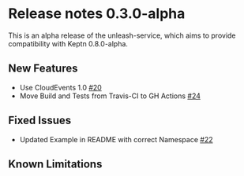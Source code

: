 # Release notes 0.3.0-alpha

This is an alpha release of the unleash-service, which aims to provide compatibility with Keptn 0.8.0-alpha.

## New Features

- Use CloudEvents 1.0 [#20](https://github.com/keptn-contrib/unleash-service/issues/20)
- Move Build and Tests from Travis-CI to GH Actions [#24](https://github.com/keptn-contrib/unleash-service/issues/24)

## Fixed Issues

- Updated Example in README with correct Namespace [#22](https://github.com/keptn-contrib/unleash-service/pull/22)

## Known Limitations
